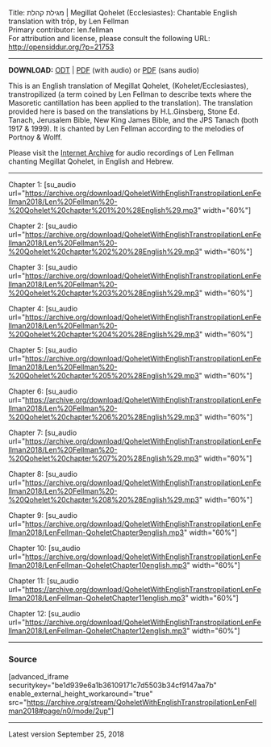 <html>
<head></head>
<body>
Title: מגילת קהלת | Megillat Qohelet (Ecclesiastes): Chantable English translation with trōp, by Len Fellman<br />
Primary contributor: len.fellman<br />
For attribution and license, please consult the following URL: <a href="http://opensiddur.org/?p=21753">http://opensiddur.org/?p=21753</a>
<p />
<hr />

<style type="text/css" media="all">.printfriendly {display: none!important;}</style>

<strong>DOWNLOAD:</strong> <a href="https://archive.org/download/QoheletWithEnglishTranstropilationLenFellman2018/Qohelet%20-%20English%20transtropilation%20%28Len%20Fellman%202018%29.odt">ODT</a> | <a href="https://archive.org/download/QoheletWithEnglishTranstropilationLenFellman2018/Qohelet%20-%20English%20transtropilation%20with%20audio%20%28Len%20Fellman%202018%29.pdf">PDF</a> (with audio) or <a href="https://archive.org/download/QoheletWithEnglishTranstropilationLenFellman2018/Qohelet-EnglishTranstropilationlenFellman2018.pdf">PDF</a> (sans audio)


This is an English translation of Megillat Qohelet, (Kohelet/Ecclesiastes), transtropilized (a term coined by Len Fellman to describe texts where the Masoretic cantillation has been applied to the translation). The translation provided here is based on the translations by H.L.Ginsberg, Stone Ed. Tanach, Jerusalem Bible, New King James Bible, and the JPS Tanach (both 1917 & 1999). It is chanted by Len Fellman according to the melodies of Portnoy & Wolff. 

Please visit the <a href="https://archive.org/details/QoheletWithEnglishTranstropilationLenFellman2018">Internet Archive</a> for audio recordings of Len Fellman chanting Megillat Qohelet, in English and Hebrew.

<hr />

Chapter 1: [su_audio url="https://archive.org/download/QoheletWithEnglishTranstropilationLenFellman2018/Len%20Fellman%20-%20Qohelet%20chapter%201%20%28English%29.mp3" width="60%"]

Chapter 2: [su_audio url="https://archive.org/download/QoheletWithEnglishTranstropilationLenFellman2018/Len%20Fellman%20-%20Qohelet%20chapter%202%20%28English%29.mp3" width="60%"]

Chapter 3: [su_audio url="https://archive.org/download/QoheletWithEnglishTranstropilationLenFellman2018/Len%20Fellman%20-%20Qohelet%20chapter%203%20%28English%29.mp3" width="60%"]

Chapter 4: [su_audio url="https://archive.org/download/QoheletWithEnglishTranstropilationLenFellman2018/Len%20Fellman%20-%20Qohelet%20chapter%204%20%28English%29.mp3" width="60%"]

Chapter 5: [su_audio url="https://archive.org/download/QoheletWithEnglishTranstropilationLenFellman2018/Len%20Fellman%20-%20Qohelet%20chapter%205%20%28English%29.mp3" width="60%"]

Chapter 6: [su_audio url="https://archive.org/download/QoheletWithEnglishTranstropilationLenFellman2018/Len%20Fellman%20-%20Qohelet%20chapter%206%20%28English%29.mp3" width="60%"]

Chapter 7: [su_audio url="https://archive.org/download/QoheletWithEnglishTranstropilationLenFellman2018/Len%20Fellman%20-%20Qohelet%20chapter%207%20%28English%29.mp3" width="60%"]

Chapter 8: [su_audio url="https://archive.org/download/QoheletWithEnglishTranstropilationLenFellman2018/Len%20Fellman%20-%20Qohelet%20chapter%208%20%28English%29.mp3" width="60%"]

Chapter 9: [su_audio url="https://archive.org/download/QoheletWithEnglishTranstropilationLenFellman2018/LenFellman-QoheletChapter9english.mp3" width="60%"]

Chapter 10: [su_audio url="https://archive.org/download/QoheletWithEnglishTranstropilationLenFellman2018/LenFellman-QoheletChapter10english.mp3" width="60%"]

Chapter 11: [su_audio url="https://archive.org/download/QoheletWithEnglishTranstropilationLenFellman2018/LenFellman-QoheletChapter11english.mp3" width="60%"]

Chapter 12: [su_audio url="https://archive.org/download/QoheletWithEnglishTranstropilationLenFellman2018/LenFellman-QoheletChapter12english.mp3" width="60%"]


<hr />

<h3>Source</h3>

[advanced_iframe securitykey="be1d939e6a1b36109171c7d5503b34cf9147aa7b" enable_external_height_workaround="true" src="https://archive.org/stream/QoheletWithEnglishTranstropilationLenFellman2018#page/n0/mode/2up"]

<hr />

Latest version September 25, 2018
</body>
</html>